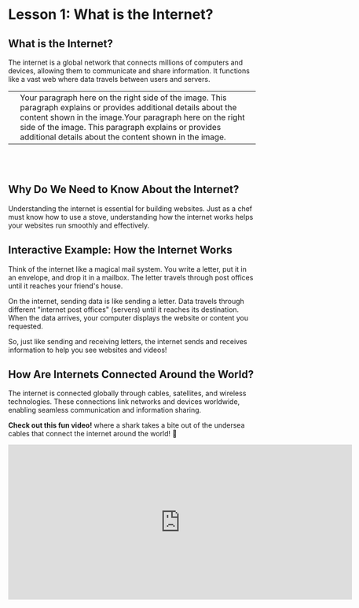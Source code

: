 # **Lesson 1: What is the Internet?**

## **What is the Internet?**
The internet is a global network that connects millions of computers and devices, allowing them to communicate and share information. It functions like a vast web where data travels between users and servers.




| | |  
|---------------------------------|-------------|  
|  | Your paragraph here on the right side of the image. This paragraph explains or provides additional details about the content shown in the image.Your paragraph here on the right side of the image. This paragraph explains or provides additional details about the content shown in the image. |


<br>  
<br>

## **Why Do We Need to Know About the Internet?**
Understanding the internet is essential for building websites. Just as a chef must know how to use a stove, understanding how the internet works helps your websites run smoothly and effectively.

## **Interactive Example: How the Internet Works**

Think of the internet like a magical mail system. You write a letter, put it in an envelope, and drop it in a mailbox. The letter travels through post offices until it reaches your friend's house.

On the internet, sending data is like sending a letter. Data travels through different "internet post offices" (servers) until it reaches its destination. When the data arrives, your computer displays the website or content you requested.

So, just like sending and receiving letters, the internet sends and receives information to help you see websites and videos!

## **How Are Internets Connected Around the World?**
The internet is connected globally through cables, satellites, and wireless technologies. These connections link networks and devices worldwide, enabling seamless communication and information sharing.

**Check out this fun video!** where a shark takes a bite out of the undersea cables that connect the internet around the world! 🦈

<iframe width="700" height="315" src="https://www.youtube.com/embed/1ex7uTQf4bQ" frameborder="0" allowfullscreen></iframe>



<!--stackedit_data:
eyJoaXN0b3J5IjpbMzM2OTM3NzQ3LC0xMDIyNjUzODM2LDM5MD
Q4OTM2OSwtNDU4OTM4MTY3XX0=
-->